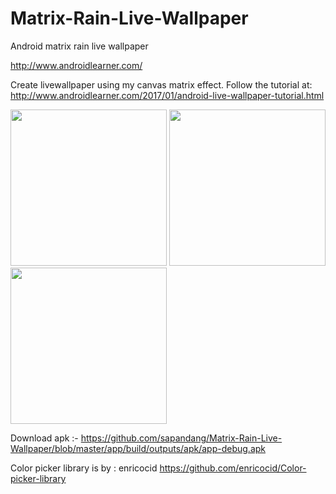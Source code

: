 # Matrix-Rain-Live-Wallpaper
Android matrix rain live wallpaper

http://www.androidlearner.com/

Create livewallpaper using my canvas matrix effect.
Follow the tutorial at: 
http://www.androidlearner.com/2017/01/android-live-wallpaper-tutorial.html


<img src="https://github.com/sapandang/Matrix-Rain-Live-Wallpaper/blob/master/scr1.jpeg"  width="250"/>
<img src="https://github.com/sapandang/Matrix-Rain-Live-Wallpaper/blob/master/scr2.jpeg"  width="250"/>
<img src="https://github.com/sapandang/Matrix-Rain-Live-Wallpaper/blob/master/scr3.jpeg" width="250"/>

Download apk  :-
https://github.com/sapandang/Matrix-Rain-Live-Wallpaper/blob/master/app/build/outputs/apk/app-debug.apk

Color picker library is by : enricocid
https://github.com/enricocid/Color-picker-library
